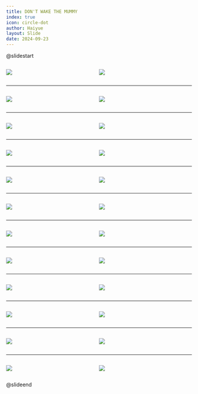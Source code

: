 ```yaml
---
title: DON'T WAKE THE MUMMY
index: true
icon: circle-dot
author: Haiyue
layout: Slide
date: 2024-09-23
---
```

 
@slidestart

<div style="display:flex">
<div style="flex:1">

![](/reading/english/Level-U/DON'T%20WAKE%20THE%20MUMMY/001.webp)
</div>
<div style="flex:1">

![](/reading/english/Level-U/DON'T%20WAKE%20THE%20MUMMY/002.webp)
</div>
</div>

---

<div style="display:flex">
<div style="flex:1">

![](/reading/english/Level-U/DON'T%20WAKE%20THE%20MUMMY/003.webp)
</div>
<div style="flex:1">

![](/reading/english/Level-U/DON'T%20WAKE%20THE%20MUMMY/004.webp)
</div>
</div>

---

<div style="display:flex">
<div style="flex:1">

![](/reading/english/Level-U/DON'T%20WAKE%20THE%20MUMMY/005.webp)
</div>
<div style="flex:1">

![](/reading/english/Level-U/DON'T%20WAKE%20THE%20MUMMY/006.webp)
</div>
</div>

---

<div style="display:flex">
<div style="flex:1">

![](/reading/english/Level-U/DON'T%20WAKE%20THE%20MUMMY/007.webp)
</div>
<div style="flex:1">

![](/reading/english/Level-U/DON'T%20WAKE%20THE%20MUMMY/008.webp)
</div>
</div>

---

<div style="display:flex">
<div style="flex:1">

![](/reading/english/Level-U/DON'T%20WAKE%20THE%20MUMMY/009.webp)
</div>
<div style="flex:1">

![](/reading/english/Level-U/DON'T%20WAKE%20THE%20MUMMY/010.webp)
</div>
</div>

---

<div style="display:flex">
<div style="flex:1">

![](/reading/english/Level-U/DON'T%20WAKE%20THE%20MUMMY/011.webp)
</div>
<div style="flex:1">

![](/reading/english/Level-U/DON'T%20WAKE%20THE%20MUMMY/012.webp)
</div>
</div>

---

<div style="display:flex">
<div style="flex:1">

![](/reading/english/Level-U/DON'T%20WAKE%20THE%20MUMMY/013.webp)
</div>
<div style="flex:1">

![](/reading/english/Level-U/DON'T%20WAKE%20THE%20MUMMY/014.webp)
</div>
</div>

---

<div style="display:flex">
<div style="flex:1">

![](/reading/english/Level-U/DON'T%20WAKE%20THE%20MUMMY/015.webp)
</div>
<div style="flex:1">

![](/reading/english/Level-U/DON'T%20WAKE%20THE%20MUMMY/016.webp)
</div>
</div>

---

<div style="display:flex">
<div style="flex:1">

![](/reading/english/Level-U/DON'T%20WAKE%20THE%20MUMMY/017.webp)
</div>
<div style="flex:1">

![](/reading/english/Level-U/DON'T%20WAKE%20THE%20MUMMY/018.webp)
</div>
</div>

---

<div style="display:flex">
<div style="flex:1">

![](/reading/english/Level-U/DON'T%20WAKE%20THE%20MUMMY/019.webp)
</div>
<div style="flex:1">

![](/reading/english/Level-U/DON'T%20WAKE%20THE%20MUMMY/020.webp)
</div>
</div>

---

<div style="display:flex">
<div style="flex:1">

![](/reading/english/Level-U/DON'T%20WAKE%20THE%20MUMMY/021.webp)
</div>
<div style="flex:1">

![](/reading/english/Level-U/DON'T%20WAKE%20THE%20MUMMY/022.webp)
</div>
</div>

---

<div style="display:flex">
<div style="flex:1">

![](/reading/english/Level-U/DON'T%20WAKE%20THE%20MUMMY/023.webp)
</div>
<div style="flex:1">

![](/reading/english/Level-U/DON'T%20WAKE%20THE%20MUMMY/024.webp)
</div>
</div>

@slideend